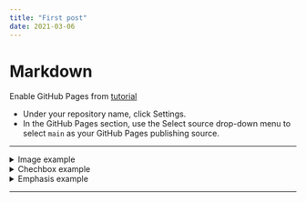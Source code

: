 ```yaml
---
title: "First post"
date: 2021-03-06
---
```


# Markdown

Enable GitHub Pages from [tutorial](https://github.com/EDCastaneda/markdown-portfolio/issues/5)
* Under your repository name, click Settings.
* In the GitHub Pages section, use the Select source drop-down menu to select `main` as your GitHub Pages publishing source.

<hr>

<details>
  <summary>Image example</summary>

  ![Profile Image](https://avatars.githubusercontent.com/u/33575370?s=400&u=381e9aa4cc9eaa1314d3b8f93f5f7e22d74ce468&v=4)

</details>

<details>
  <summary>Chechbox example</summary>

    - [x] Additional markup is supported, including @mentions, #references, [GitHub](http://github.com), **emphasis**, and <del>HTML tags</del>.
    - [x] List syntax is required.
      - You can nest lists below, too!
    - [x] This item is completed.
    - [ ] This item is not complete.
    - [ ] :heart: , :+1: , :smile:
  
</details>

<details>
  <summary>Emphasis example</summary>

    *This text will be italic*
    _This will also be italic_

    **This text will be bold**
    __This will also be bold__

    _You **can** combine them_
  
</details>



<hr>
